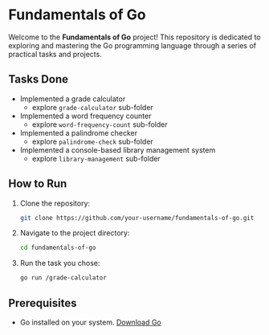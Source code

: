 # Fundamentals of Go

Welcome to the **Fundamentals of Go** project! This repository is dedicated to exploring and mastering the Go programming language through a series of practical tasks and projects.

## Tasks Done

- Implemented a grade calculator
  - explore `grade-calculator` sub-folder
- Implemented a word frequency counter
  - explore `word-frequency-count` sub-folder
- Implemented a palindrome checker
  - explore `palindrome-check` sub-folder
- Implemented a console-based library management system
  - explore `library-management` sub-folder
  

## How to Run

1. Clone the repository:
    ```bash
    git clone https://github.com/your-username/fundamentals-of-go.git
    ```
2. Navigate to the project directory:
    ```bash
    cd fundamentals-of-go
    ```
3. Run the task you chose:
    ```bash
    go run /grade-calculator
    ```

## Prerequisites

- Go installed on your system. [Download Go](https://golang.org/dl/)

